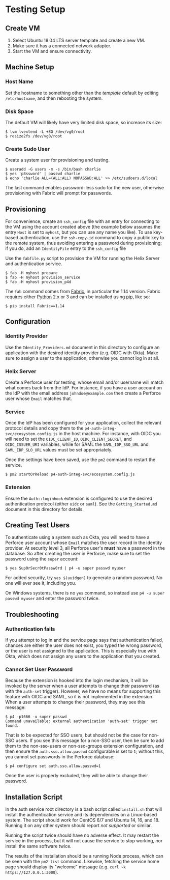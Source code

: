 # Testing Setup

## Create VM

1. Select Ubuntu 18.04 LTS server template and create a new VM.
1. Make sure it has a connected network adapter.
1. Start the VM and ensure connectivity.

## Machine Setup

### Host Name

Set the hostname to something other than the _template_ default by editing `/etc/hostname`, and then rebooting the system.

### Disk Space

The default VM will likely have very limited disk space, so increase its size:

```shell
$ lvm lvextend -L +8G /dev/vg0/root
$ resize2fs /dev/vg0/root
```

### Create Sudo User

Create a system user for provisioning and testing.

```shell
$ useradd -G users -m -s /bin/bash charlie
$ yes 'p8ssword' | passwd charlie
$ echo 'charlie ALL=(ALL:ALL) NOPASSWD:ALL' >> /etc/sudoers.d/local
```

The last command enables password-less sudo for the new user, otherwise provisioning with Fabric will prompt for passwords.

## Provisioning

For convenience, create an `ssh_config` file with an entry for connecting to the VM using the account created above (the example below assumes the entry `Host` is set to `myhost`, but you can use any name you like). To use key-based authentication, use the `ssh-copy-id` command to copy a public key to the remote system, thus avoiding entering a password during provisioning; if you do, add an `IdentityFile` entry to the `ssh_config` file

Use the `fabfile.py` script to provision the VM for running the Helix Server and authentication service.

```shell
$ fab -H myhost prepare
$ fab -H myhost provision_service
$ fab -H myhost provision_p4d
```

The `fab` command comes from [Fabric](https://www.fabfile.org), in particular the 1.14 version. Fabric requires either [Python](https://www.python.org) 2.x or 3 and can be installed using [pip](https://pypi.org/project/pip/), like so:

```shell
$ pip install Fabric==1.14
```

## Configuration

### Identity Provider

Use the `Identity_Providers.md` document in this directory to configure an application with the desired identity provider (e.g. OIDC with Okta). Make sure to assign a user to the application, otherwise you cannot log in at all.

### Helix Server

Create a Perforce user for testing, whose email and/or username will match what comes back from the IdP. For instance, if you have a user account on the IdP with the email address `johndoe@example.com` then create a Perforce user whose `Email` matches that.

### Service

Once the IdP has been configured for your application, collect the relevant protocol details and copy them to the `p4-auth-integ-svc/ecosystem.config.js` in the host machine. For instance, with OIDC you will need to set the `OIDC_CLIENT_ID`, `OIDC_CLIENT_SECRET`, and `OIDC_ISSUER_URI` variables, while for SAML the `SAML_IDP_SSO_URL` and `SAML_IDP_SLO_URL` values must be set appropriately.

Once the settings have been saved, use the `pm2` command to restart the service.

```shell
$ pm2 startOrReload p4-auth-integ-svc/ecosystem.config.js
```

### Extension

Ensure the `Auth::loginhook` extension is configured to use the desired authentication protocol (either `oidc` or `saml`). See the `Getting_Started.md` document in this directory for details.

## Creating Test Users

To authenticate using a system such as Okta, you will need to have a Perforce user account whose `Email` matches the user record in the identity provider. At security level 3, all Perforce user's **must** have a password in the database. So after creating the user in Perforce, make sure to set the password using the `super` account:

```shell
$ yes Sup0rSecr0tPassw0rd | p4 -u super passwd myuser
```

For added security, try `yes $(uuidgen)` to generate a random password. No one will ever see it, including you.

On Windows systems, there is no `yes` command, so instead use `p4 -u super passwd myuser` and enter the password twice.

## Troubleshooting

### Authentication fails

If you attempt to log in and the service page says that authentication failed, chances are either the user does not exist, you typed the wrong password, or the user is not assigned to the application. This is especially true with Okta, which does not assign any users to the application that you created.

### Cannot Set User Password

Because the extension is hooked into the login mechanism, it will be invoked by the server when a user attempts to change their password (as with the `auth-set` trigger). However, we have no means for supporting this feature with OIDC and SAML, so it is not implemented in the extension. When a user attempts to change their password, they may see this message:

```shell
$ p4 -p1666 -u super passwd
Command unavailable: external authentication 'auth-set' trigger not found.
```

That is to be expected for SSO users, but should not be the case for non-SSO users. If you see this message for a non-SSO user, then be sure to add them to the non-sso-users or non-sso-groups extension configuration, and then ensure the `auth.sso.allow.passwd` configurable is set to `1`; without this, you cannot set passwords in the Perforce database:

```shell
$ p4 configure set auth.sso.allow.passwd=1
```

Once the user is properly excluded, they will be able to change their password.

## Installation Script

In the auth service root directory is a bash script called `install.sh` that will install the authentication service and its dependencies on a Linux-based system. The script should work for CentOS 6/7 and Ubuntu 14, 16, and 18. Running it on any other system should report *not supported* or similar.

Running the script twice should have no adverse effect. It may restart the service in the process, but it will not cause the service to stop working, nor install the same software twice.

The results of the installation should be a running Node process, which can be seen with the `pm2 list` command. Likewise, fetching the service home page should display its "welcome" message (e.g. `curl -k https://127.0.0.1:3000`).

